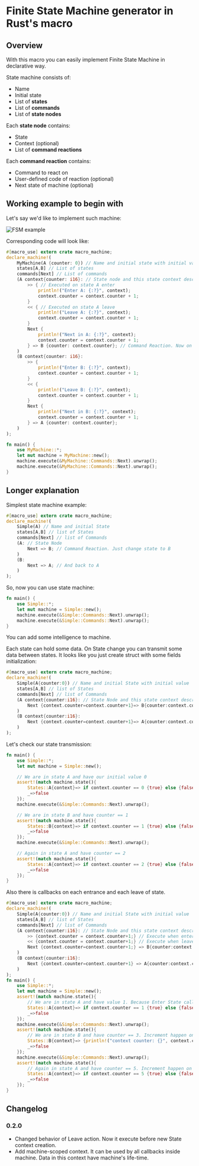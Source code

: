 # Finite State Machine generator in Rust's macro

## Overview

With this macro you can easily implement Finite State Machine in declarative way.

State machine consists of:

* Name
* Initial state
* List of **states**
* List of **commands**
* List of **state nodes**

Each **state node** contains:

* State
* Context (optional)
* List of **command reactions**

Each **command reaction** contains:

* Command to react on
* User-defined code of reaction (optional)
* Next state of machine (optional)

## Working example to begin with

Let's say we'd like to implement such machine:

![FSM example](http://www.plantuml.com/plantuml/proxy?src=https://gist.githubusercontent.com/goldenreign/e363fe08501362d9618f2012f1ddfe2f/raw/07bb4bc604a204e7bcef38154135ee8a14c10f5b/gistfile1.puml "FSM example")

Corresponding code will look like:

```rust
#[macro_use] extern crate macro_machine;
declare_machine!(
    MyMachine(A {counter: 0}) // Name and initial state with initial value
    states[A,B] // List of states
    commands[Next] // List of commands
    (A context{counter: i16}: // State node and this state context description with name binding
        >> { // Executed on state A enter
            println!("Enter A: {:?}", context);
            context.counter = context.counter + 1;
        }
        << { // Executed on state A leave
            println!("Leave A: {:?}", context);
            context.counter = context.counter + 1;
        }
        Next {
            println!("Next in A: {:?}", context);
            context.counter = context.counter + 1;
        } => B {counter: context.counter}; // Command Reaction. Now on command Next we add 1 to our context. Also we change state to B and init it with our counter value.
    )
    (B context{counter: i16}:
        >> {
            println!("Enter B: {:?}", context);
            context.counter = context.counter + 1;
        }
        << {
            println!("Leave B: {:?}", context);
            context.counter = context.counter + 1;
        }
        Next {
            println!("Next in B: {:?}", context);
            context.counter = context.counter + 1;
        } => A {counter: context.counter};
    )
);

fn main() {
    use MyMachine::*;
    let mut machine = MyMachine::new();
    machine.execute(&MyMachine::Commands::Next).unwrap();
    machine.execute(&MyMachine::Commands::Next).unwrap();
}
```

## Longer explanation

Simplest state machine example:

```rust
#[macro_use] extern crate macro_machine;
declare_machine!(
    Simple(A) // Name and initial State
    states[A,B] // list of States
    commands[Next] // list of Commands
    (A: // State Node
        Next => B; // Command Reaction. Just change state to B
    )
    (B:
        Next => A; // And back to A
    )
);
```

So, now you can use state machine:

```rust
fn main() {
    use Simple::*;
    let mut machine = Simple::new();
    machine.execute(&Simple::Commands::Next).unwrap();
    machine.execute(&Simple::Commands::Next).unwrap();
}
```

You can add some intelligence to machine.

Each state can hold some data. On State change you can transmit some data between states.
It looks like you just create struct with some fields initialization:

```rust
#[macro_use] extern crate macro_machine;
declare_machine!(
    Simple(A{counter:0}) // Name and initial State with initial value
    states[A,B] // list of States
    commands[Next] // list of Commands
    (A context{counter:i16}: // State Node and this state context description with binding name
        Next {context.counter=context.counter+1}=> B{counter:context.counter}; // Command Reaction. Now on command Next we add 1 to our context. Also we change state to B and init it with our x value.
    )
    (B context{counter:i16}:
        Next {context.counter=context.counter+1}=> A{counter:context.counter};
    )
);
```

Let's check our state transmission:

```rust
fn main() {
    use Simple::*;
    let mut machine = Simple::new();

    // We are in state A and have our initial value 0
    assert!(match machine.state(){
        States::A{context}=> if context.counter == 0 {true} else {false},
        _=>false
    });
    machine.execute(&Simple::Commands::Next).unwrap();

    // We are in state B and have counter == 1
    assert!(match machine.state(){
        States::B{context}=> if context.counter == 1 {true} else {false},
        _=>false
    });
    machine.execute(&Simple::Commands::Next).unwrap();

    // Again in state A and have counter == 2
    assert!(match machine.state(){
        States::A{context}=> if context.counter == 2 {true} else {false},
        _=>false
    });
}
```

Also there is callbacks on each entrance and each leave of state.

```rust
#[macro_use] extern crate macro_machine;
declare_machine!(
    Simple(A{counter:0}) // Name and initial State with initial value
    states[A,B] // list of States
    commands[Next] // list of Commands
    (A context{counter:i16}: // State Node and this state context description with binding name
        >> {context.counter = context.counter+1;} // Execute when enter state A
        << {context.counter = context.counter+1;} // Execute when leave state A
        Next {context.counter=context.counter+1;} => B{counter:context.counter}; // Command Reaction. Now on command Next we add 1 to our context. Also we change state to B and init it with our x value.
    )
    (B context{counter:i16}:
        Next {context.counter=context.counter+1} => A{counter:context.counter};
    )
);
fn main() {
    use Simple::*;
    let mut machine = Simple::new();
    assert!(match machine.state(){
        // We are in state A and have value 1. Because Enter State callback executed.
        States::A{context}=> if context.counter == 1 {true} else {false},
        _=>false
    });
    machine.execute(&Simple::Commands::Next).unwrap();
    assert!(match machine.state(){
        // We are in state B and have counter == 3. Increment happen on User Code execution and execution of Leave state callback.
        States::B{context}=> {println!("context counter: {}", context.counter);if context.counter == 3 {true} else {false}},
        _=>false
    });
    machine.execute(&Simple::Commands::Next).unwrap();
    assert!(match machine.state(){
        // Again in state A and have counter == 5. Increment happen on User Code execution and on state A enter.
        States::A{context}=> if context.counter == 5 {true} else {false},
        _=>false
    });
}
```

## Changelog

### 0.2.0

* Changed behavior of Leave action. Now it execute before new State context creation.
* Add machine-scoped context. It can be used by all callbacks inside machine. Data in this context have machine's life-time.
